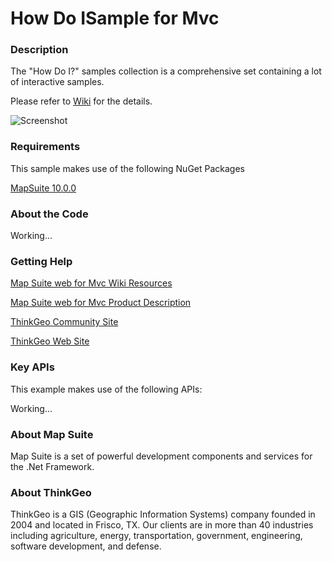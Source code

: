 # How Do ISample for Mvc

### Description

The "How Do I?" samples collection is a comprehensive set containing a lot of interactive samples.

Please refer to [Wiki](http://wiki.thinkgeo.com/wiki/map_suite_web_for_mvc) for the details.

![Screenshot](https://github.com/ThinkGeo/HowDoISample-ForMvc/blob/master/ScreenShot.png)

### Requirements

This sample makes use of the following NuGet Packages

[MapSuite 10.0.0](https://www.nuget.org/packages?q=ThinkGeo)

### About the Code

Working...

### Getting Help

[Map Suite web for Mvc Wiki Resources](http://wiki.thinkgeo.com/wiki/map_suite_web_for_mvc)

[Map Suite web for Mvc Product Description](https://thinkgeo.com/ui-controls#web-platforms)

[ThinkGeo Community Site](http://community.thinkgeo.com/)

[ThinkGeo Web Site](http://www.thinkgeo.com)

### Key APIs

This example makes use of the following APIs:

Working...

### About Map Suite

Map Suite is a set of powerful development components and services for the .Net Framework.

### About ThinkGeo

ThinkGeo is a GIS (Geographic Information Systems) company founded in 2004 and located in Frisco, TX. Our clients are in more than 40 industries including agriculture, energy, transportation, government, engineering, software development, and defense.

